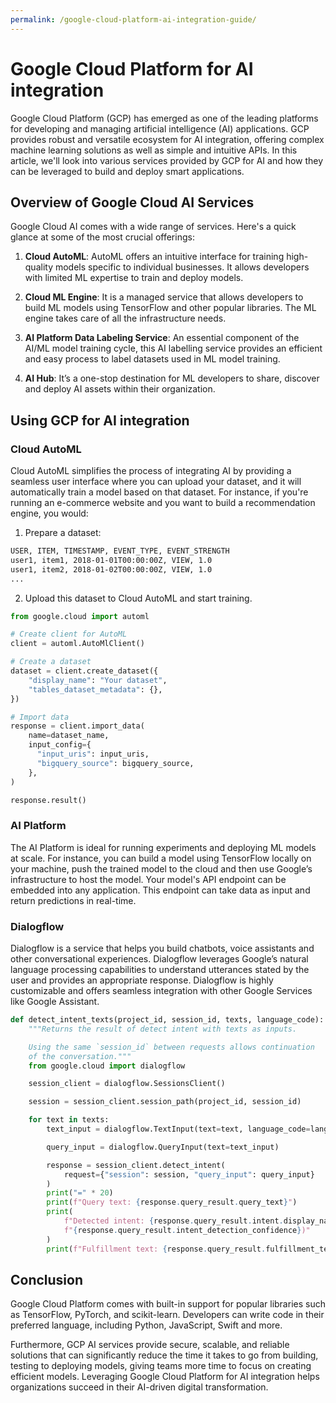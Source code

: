 ```yaml
---
permalink: /google-cloud-platform-ai-integration-guide/
---
```


# Google Cloud Platform for AI integration

Google Cloud Platform (GCP) has emerged as one of the leading platforms for developing and managing artificial intelligence (AI) applications. GCP provides robust and versatile ecosystem for AI integration, offering complex machine learning solutions as well as simple and intuitive APIs. In this article, we'll look into various services provided by GCP for AI and how they can be leveraged to build and deploy smart applications.

## Overview of Google Cloud AI Services

Google Cloud AI comes with a wide range of services. Here's a quick glance at some of the most crucial offerings:

1. **Cloud AutoML**: AutoML offers an intuitive interface for training high-quality models specific to individual businesses. It allows developers with limited ML expertise to train and deploy models.

2. **Cloud ML Engine**: It is a managed service that allows developers to build ML models using TensorFlow and other popular libraries. The ML engine takes care of all the infrastructure needs.

3. **AI Platform Data Labeling Service**: An essential component of the AI/ML model training cycle, this AI labelling service provides an efficient and easy process to label datasets used in ML model training.

4. **AI Hub**: It’s a one-stop destination for ML developers to share, discover and deploy AI assets within their organization.

## Using GCP for AI integration

### Cloud AutoML

Cloud AutoML simplifies the process of integrating AI by providing a seamless user interface where you can upload your dataset, and it will automatically train a model based on that dataset. For instance, if you're running an e-commerce website and you want to build a recommendation engine, you would:

1. Prepare a dataset:

```bash
USER, ITEM, TIMESTAMP, EVENT_TYPE, EVENT_STRENGTH
user1, item1, 2018-01-01T00:00:00Z, VIEW, 1.0
user1, item2, 2018-01-02T00:00:00Z, VIEW, 1.0
...
```

2. Upload this dataset to Cloud AutoML and start training.

```python
from google.cloud import automl

# Create client for AutoML
client = automl.AutoMlClient()

# Create a dataset
dataset = client.create_dataset({
    "display_name": "Your dataset",
    "tables_dataset_metadata": {},
})

# Import data
response = client.import_data(
    name=dataset_name,
    input_config={
      "input_uris": input_uris,
      "bigquery_source": bigquery_source,
    },
)

response.result()
```

### AI Platform

The AI Platform is ideal for running experiments and deploying ML models at scale. For instance, you can build a model using TensorFlow locally on your machine, push the trained model to the cloud and then use Google’s infrastructure to host the model. Your model's API endpoint can be embedded into any application. This endpoint can take data as input and return predictions in real-time.

### Dialogflow

Dialogflow is a service that helps you build chatbots, voice assistants and other conversational experiences. Dialogflow leverages Google’s natural language processing capabilities to understand utterances stated by the user and provides an appropriate response. Dialogflow is highly customizable and offers seamless integration with other Google Services like Google Assistant.

```python
def detect_intent_texts(project_id, session_id, texts, language_code):
    """Returns the result of detect intent with texts as inputs.

    Using the same `session_id` between requests allows continuation
    of the conversation."""
    from google.cloud import dialogflow

    session_client = dialogflow.SessionsClient()

    session = session_client.session_path(project_id, session_id)

    for text in texts:
        text_input = dialogflow.TextInput(text=text, language_code=language_code)

        query_input = dialogflow.QueryInput(text=text_input)

        response = session_client.detect_intent(
            request={"session": session, "query_input": query_input}
        )
        print("=" * 20)
        print(f"Query text: {response.query_result.query_text}")
        print(
            f"Detected intent: {response.query_result.intent.display_name} ("
            f"{response.query_result.intent_detection_confidence})"
        )
        print(f"Fulfillment text: {response.query_result.fulfillment_text}\n")
```

## Conclusion

Google Cloud Platform comes with built-in support for popular libraries such as TensorFlow, PyTorch, and scikit-learn. Developers can write code in their preferred language, including Python, JavaScript, Swift and more.

Furthermore, GCP AI services provide secure, scalable, and reliable solutions that can significantly reduce the time it takes to go from building, testing to deploying models, giving teams more time to focus on creating efficient models. Leveraging Google Cloud Platform for AI integration helps organizations succeed in their AI-driven digital transformation.
